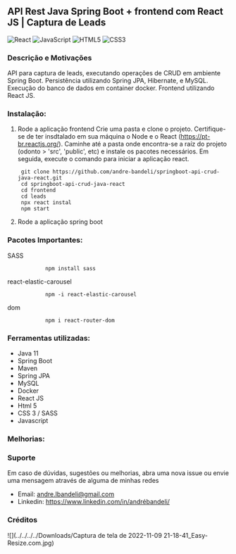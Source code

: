 ## API Rest Java Spring Boot + frontend com React JS | Captura de Leads

![React](https://img.shields.io/badge/react-%2320232a.svg?style=for-the-badge&logo=react&logoColor=%2361DAFB)
![JavaScript](https://img.shields.io/badge/javascript-%23323330.svg?style=for-the-badge&logo=javascript&logoColor=%23F7DF1E)
![HTML5](https://img.shields.io/badge/html5-%23E34F26.svg?style=for-the-badge&logo=html5&logoColor=white)
![CSS3](https://img.shields.io/badge/css3-%231572B6.svg?style=for-the-badge&logo=css3&logoColor=white)


### Descrição e Motivações


API para captura de leads, executando operações de CRUD em ambiente Spring Boot. Persistência utilizando Spring JPA, Hibernate,
e MySQL. Execução do banco de dados em container docker. Frontend utilizando React JS. 

### Instalação:


1. Rode a aplicação frontend
Crie uma pasta e clone o projeto. Certifique-se de ter insdtalado em sua máquina o Node e o React (https://pt-br.reactjs.org/).
Caminhe até a pasta onde encontra-se a raíz do projeto (odonto > 'src', 'public', etc) e instale os pacotes necessários. Em seguida, execute o comando para iniciar a aplicação react.

        git clone https://github.com/andre-bandeli/springboot-api-crud-java-react.git
        cd springboot-api-crud-java-react
        cd frontend 
        cd leads
        npx react instal
        npm start

2. Rode a aplicação spring boot
### Pacotes Importantes:

SASS

                npm install sass

react-elastic-carousel

                npm -i react-elastic-carousel

dom

                npm i react-router-dom

### Ferramentas utilizadas:

- Java 11
- Spring Boot
- Maven
- Spring JPA
- MySQL
- Docker
- React JS
- Html 5
- CSS 3 / SASS
- Javascript


### Melhorias:


### Suporte

Em caso de dúvidas, sugestões ou melhorias, abra uma nova issue ou envie uma mensagem através de alguma de minhas redes

- Email: andre.lbandeli@gmail.com
- Linkedin: https://www.linkedin.com/in/andrébandeli/


### Créditos



![](../../../../Downloads/Captura de tela de 2022-11-09 21-18-41_Easy-Resize.com.jpg)